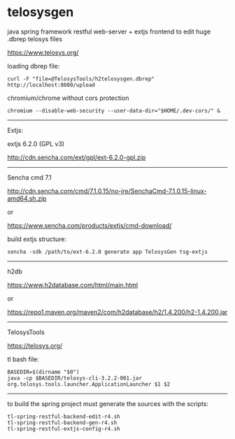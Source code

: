 # telosysgen

java spring framework restful web-server + extjs frontend to edit huge .dbrep telosys files

https://www.telosys.org/

loading dbrep file:

    curl -F "file=@TelosysTools/h2telosysgen.dbrep" http://localhost:8080/upload

chromium/chrome without cors protection

    chromium --disable-web-security --user-data-dir="$HOME/.dev-cors/" &

---

Extjs:

extjs 6.2.0 (GPL v3)

http://cdn.sencha.com/ext/gpl/ext-6.2.0-gpl.zip

---

Sencha cmd 7.1

http://cdn.sencha.com/cmd/7.1.0.15/no-jre/SenchaCmd-7.1.0.15-linux-amd64.sh.zip

or

https://www.sencha.com/products/extjs/cmd-download/

build extjs structure:

    sencha -sdk /path/to/ext-6.2.0 generate app TelosysGen tsg-extjs


---

h2db

https://www.h2database.com/html/main.html

or

https://repo1.maven.org/maven2/com/h2database/h2/1.4.200/h2-1.4.200.jar

---

TelosysTools

https://telosys.org/

tl bash file:

    BASEDIR=$(dirname "$0")
    java -cp $BASEDIR/telosys-cli-3.2.2-001.jar org.telosys.tools.launcher.ApplicationLauncher $1 $2
    
---

to build the spring project must generate the sources with the scripts:

    tl-spring-restful-backend-edit-r4.sh
    tl-spring-restful-backend-gen-r4.sh
    tl-spring-restful-extjs-config-r4.sh
